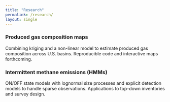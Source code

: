 ```yaml
---
title: "Research"
permalink: /research/
layout: single
---
```


### Produced gas composition maps
Combining kriging and a non-linear model to estimate produced gas composition across U.S. basins. Reproducible code and interactive maps forthcoming.

### Intermittent methane emissions (HMMs)
ON/OFF state models with lognormal size processes and explicit detection models to handle sparse observations. Applications to top-down inventories and survey design.